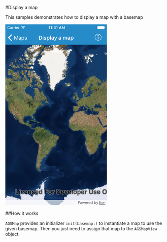 #Display a map

This samples demonstrates how to display a map with a basemap

![](image1.png)

##How it works

`AGSMap` provides an initializer `init(basemap:)` to instantiate a map to use the given basemap. Then you just need to assign that map to the `AGSMapView` object.




